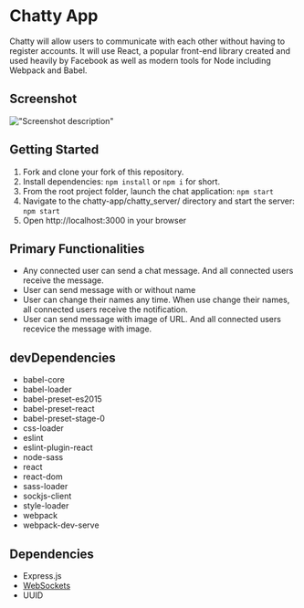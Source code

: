 # Chatty App

Chatty will allow users to communicate with each other without having to register accounts. It will use React, a popular front-end library created and used heavily by Facebook as well as modern tools for Node including Webpack and Babel.

## Screenshot

!["Screenshot description"](chatty-app/docs/chatty-messages.png)


## Getting Started

1. Fork and clone your fork of this repository.
2. Install dependencies: `npm install` or `npm i` for short.
3. From the root project folder, launch the chat application: `npm start`
4. Navigate to the chatty-app/chatty_server/ directory and start the server: `npm start`
5. Open http://localhost:3000 in your browser

## Primary Functionalities

* Any connected user can send a chat message. And all connected users receive the message.
* User can send message with or without name
* User can change their names any time. When use change their names, all connected users receive the notification.
* User can send message with image of URL. And all connected users recevice the message with image.


## devDependencies

* babel-core
* babel-loader
* babel-preset-es2015
* babel-preset-react
* babel-preset-stage-0
* css-loader
* eslint
* eslint-plugin-react
* node-sass
* react
* react-dom
* sass-loader
* sockjs-client
* style-loader
* webpack
* webpack-dev-serve

## Dependencies

* Express.js
* [WebSockets](https://github.com/websockets/ws)
* UUID
